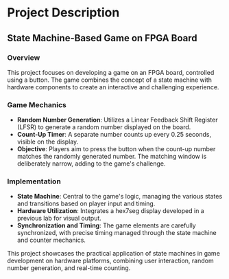 # Project Description

## State Machine-Based Game on FPGA Board

### Overview
This project focuses on developing a game on an FPGA board, controlled using a button. The game combines the concept of a state machine with hardware components to create an interactive and challenging experience.

### Game Mechanics
- **Random Number Generation**: Utilizes a Linear Feedback Shift Register (LFSR) to generate a random number displayed on the board.
- **Count-Up Timer**: A separate number counts up every 0.25 seconds, visible on the display.
- **Objective**: Players aim to press the button when the count-up number matches the randomly generated number. The matching window is deliberately narrow, adding to the game's challenge.

### Implementation
- **State Machine**: Central to the game's logic, managing the various states and transitions based on player input and timing.
- **Hardware Utilization**: Integrates a hex7seg display developed in a previous lab for visual output.
- **Synchronization and Timing**: The game elements are carefully synchronized, with precise timing managed through the state machine and counter mechanics.

This project showcases the practical application of state machines in game development on hardware platforms, combining user interaction, random number generation, and real-time counting.

